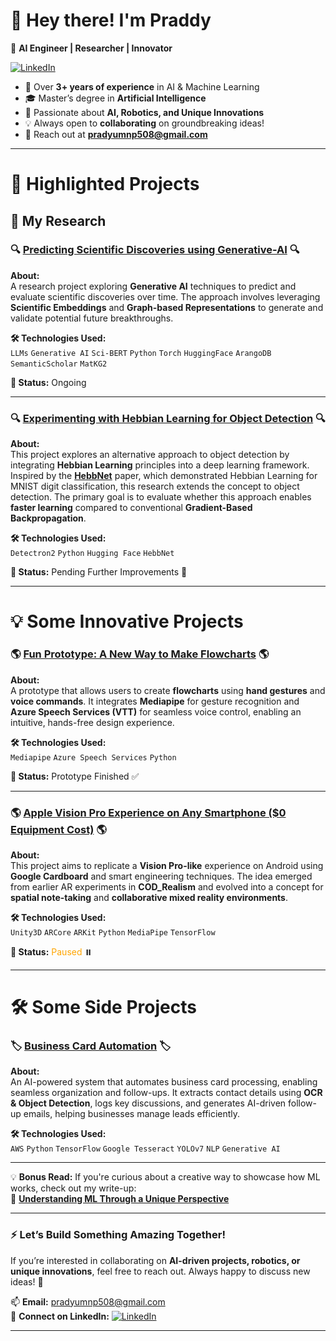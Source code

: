 # 👋 **Hey there! I'm Praddy**  

🚀 **AI Engineer | Researcher | Innovator**  

[![LinkedIn](https://img.shields.io/badge/LinkedIn-Connect-blue?style=flat&logo=linkedin)](https://www.linkedin.com/in/pradyumn-pathak/)  

- 🔬 Over **3+ years of experience** in AI & Machine Learning  
- 🎓 Master’s degree in **Artificial Intelligence**  
- 🤖 Passionate about **AI, Robotics, and Unique Innovations**  
- 💡 Always open to **collaborating** on groundbreaking ideas!  
- 📩 Reach out at **pradyumnp508@gmail.com**  

---  

# 📌 **Highlighted Projects**  

## 🔬 **My Research**  

### 🔍 **[Predicting Scientific Discoveries using Generative-AI](https://github.com/Stark16/Hypothesis_Generation_Active_Learning)**  🔍

**About:**  
A research project exploring **Generative AI** techniques to predict and evaluate scientific discoveries over time. The approach involves leveraging **Scientific Embeddings** and **Graph-based Representations** to generate and validate potential future breakthroughs.  

**🛠 Technologies Used:**  
`LLMs` `Generative AI` `Sci-BERT` `Python` `Torch` `HuggingFace` `ArangoDB` `SemanticScholar` `MatKG2`  

**📌 Status:** Ongoing  

---  

### 🔍 **[Experimenting with Hebbian Learning for Object Detection](https://github.com/Stark16/Hebbian_Object_Detection)**  🔍

**About:**  
This project explores an alternative approach to object detection by integrating **Hebbian Learning** principles into a deep learning framework. Inspired by the **[HebbNet](https://ieeexplore.ieee.org/document/9414241)** paper, which demonstrated Hebbian Learning for MNIST digit classification, this research extends the concept to object detection. The primary goal is to evaluate whether this approach enables **faster learning** compared to conventional **Gradient-Based Backpropagation**.  

**🛠 Technologies Used:**  
`Detectron2` `Python` `Hugging Face` `HebbNet`

**📌 Status:** Pending Further Improvements 🔄  

---   

# 💡 **Some Innovative Projects**  

### 🌎 **[Fun Prototype: A New Way to Make Flowcharts](https://github.com/Stark16/Voice_Flowchart)**  🌎

**About:**  
A prototype that allows users to create **flowcharts** using **hand gestures** and **voice commands**. It integrates **Mediapipe** for gesture recognition and **Azure Speech Services (VTT)** for seamless voice control, enabling an intuitive, hands-free design experience.  

**🛠 Technologies Used:**  
`Mediapipe` `Azure Speech Services` `Python`  

**📌 Status:** Prototype Finished ✅   

---

### 🌎 **[Apple Vision Pro Experience on Any Smartphone ($0 Equipment Cost)](https://github.com/Stark16/mixed_reality_project_python)**  🌎

**About:**  
This project aims to replicate a **Vision Pro-like** experience on Android using **Google Cardboard** and smart engineering techniques. The idea emerged from earlier AR experiments in **COD_Realism** and evolved into a concept for **spatial note-taking** and **collaborative mixed reality environments**.  

**🛠 Technologies Used:**  
`Unity3D` `ARCore` `ARKit` `Python` `MediaPipe` `TensorFlow`  

**📌 Status:** <span style="color:orange;">Paused</span> ⏸️  

--- 

# 🛠 **Some Side Projects**  

### 🏷 **[Business Card Automation](https://github.com/Stark16/BCA)**  🏷

**About:**  
An AI-powered system that automates business card processing, enabling seamless organization and follow-ups. It extracts contact details using **OCR & Object Detection**, logs key discussions, and generates AI-driven follow-up emails, helping businesses manage leads efficiently.  

**🛠 Technologies Used:**  
`AWS` `Python` `TensorFlow` `Google Tesseract` `YOLOv7` `NLP` `Generative AI`  

---  

💡 **Bonus Read:** If you're curious about a creative way to showcase how ML works, check out my write-up:  
📝 **[Understanding ML Through a Unique Perspective](https://medium.com/analytics-vidhya/machine-learning-intuition-b4b49a671f65)**  

---  


### ⚡ **Let’s Build Something Amazing Together!**  
If you’re interested in collaborating on **AI-driven projects, robotics, or unique innovations**, feel free to reach out. Always happy to discuss new ideas! 🚀  

📫 **Email:** pradyumnp508@gmail.com  
🔗 **Connect on LinkedIn:** [![LinkedIn](https://img.shields.io/badge/LinkedIn-Connect-blue?style=flat&logo=linkedin)](https://www.linkedin.com/in/YOUR_LINKEDIN/)  

---
